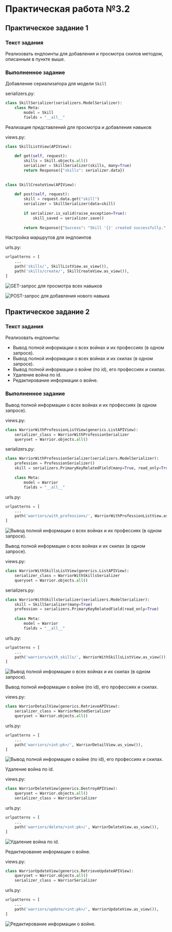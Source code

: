 # Практическая работа №3.2

## **Практическое задание 1**

### Текст задания

Реализовать ендпоинты для добавления и просмотра скилов методом, описанным в пункте выше.

### Выполненное задание

Добавление сериализатора для модели `Skill`

serializers.py:

```python
class SkillSerializer(serializers.ModelSerializer):
    class Meta:
        model = Skill
        fields = "__all__"
```

Реализация представлений для просмотра и добавления навыков

views.py:

```python
class SkillListView(APIView):  
  
    def get(self, request):  
        skills = Skill.objects.all()  
        serializer = SkillSerializer(skills, many=True)  
        return Response({"skills": serializer.data})  
  
  
class SkillCreateView(APIView):  
  
    def post(self, request):  
        skill = request.data.get("skill")  
        serializer = SkillSerializer(data=skill)  
  
        if serializer.is_valid(raise_exception=True):  
            skill_saved = serializer.save()  
  
        return Response({"Success": "Skill '{}' created successfully.".format(skill_saved.title)})
```

Настройка маршрутов для эндпоинтов

urls.py:

```python
urlpatterns = [   
    ... 
    path('skills/', SkillListView.as_view()),  
    path('skills/create/', SkillCreateView.as_view()),  
]
```

![GET-запрос для просмотра всех навыков](../images/Lr3/prac-3.2/task1_get_request.png)

![POST-запрос для добавления нового навыка](../images/Lr3/prac-3.2/task1_post_request.png)

## **Практическое задание 2**

### Текст задания

Реализовать ендпоинты:

- Вывод полной информации о всех войнах и их профессиях (в одном запросе).
- Вывод полной информации о всех войнах и их скилах (в одном запросе).
- Вывод полной информации о войне (по id), его профессиях и скилах.
- Удаление война по id.
- Редактирование информации о войне.

### Выполненное задание

Вывод полной информации о всех войнах и их профессиях (в одном запросе).

views.py:

```python
class WarriorWithProfessionListView(generics.ListAPIView):  
    serializer_class = WarriorWithProfessionSerializer  
    queryset = Warrior.objects.all()
```

serializers.py:

```python
class WarriorWithProfessionSerializer(serializers.ModelSerializer):  
    profession = ProfessionSerializer()  
    skill = serializers.PrimaryKeyRelatedField(many=True, read_only=True)  
  
    class Meta:  
        model = Warrior  
        fields = "__all__"
```

urls.py:

```python
urlpatterns = [
    ...
    path('warriors/with_professions/', WarriorWithProfessionListView.as_view()),
]
```

![Вывод полной информации о всех войнах и их профессиях (в одном запросе).](../images/Lr3/prac-3.2/task2_all_warriors_with_professions.png)

Вывод полной информации о всех войнах и их скилах (в одном запросе).

views.py:

```python
class WarriorWithSkillsListView(generics.ListAPIView):  
    serializer_class = WarriorWithSkillsSerializer  
    queryset = Warrior.objects.all()
```

serializers.py:

```python
class WarriorWithSkillsSerializer(serializers.ModelSerializer):  
    skill = SkillSerializer(many=True)  
    profession = serializers.PrimaryKeyRelatedField(read_only=True)  
  
    class Meta:  
        model = Warrior  
        fields = "__all__"
```

urls.py:

```python
urlpatterns = [
    ...
    path('warriors/with_skills/', WarriorWithSkillsListView.as_view()),
]
```

![Вывод полной информации о всех войнах и их скилах (в одном запросе).](../images/Lr3/prac-3.2/task2_all_warriors_with_skills.png)

Вывод полной информации о войне (по id), его профессиях и скилах.

views.py:

```python
class WarriorDetailView(generics.RetrieveAPIView):  
    serializer_class = WarriorNestedSerializer  
    queryset = Warrior.objects.all()
```

urls.py:

```python
urlpatterns = [
    ...
	path('warriors/<int:pk>/', WarriorDetailView.as_view()),
]
```

![Вывод полной информации о войне (по id), его профессиях и скилах.](../images/Lr3/prac-3.2/task2_warrior_details_by_id.png)

Удаление война по id.

views.py:

```python
class WarriorDeleteView(generics.DestroyAPIView):  
    queryset = Warrior.objects.all()  
    serializer_class = WarriorSerializer
```

urls.py:

```python
urlpatterns = [
    ...
	path('warriors/delete/<int:pk>/', WarriorDeleteView.as_view()),
]
```

![Удаление война по id.](../images/Lr3/prac-3.2/task2_delete_warrior_by_id.png)

Редактирование информации о войне.

views.py:

```python
class WarriorUpdateView(generics.RetrieveUpdateAPIView):  
    queryset = Warrior.objects.all()  
    serializer_class = WarriorSerializer
```

urls.py:

```python
urlpatterns = [
    ...  
	path('warriors/update/<int:pk>/', WarriorUpdateView.as_view()),
]
```

![Редактирование информации о войне.](../images/Lr3/prac-3.2/task2_edit_warrior_info.png)